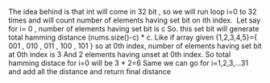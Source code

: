 The idea behind is that int will come in 32 bit , so we will run loop i=0 to 32 times
and will count number of elements having set bit on ith index.
​
Let say for i= 0 , number of elements having set bit is c
So. this set bit will generate total hamming distance (nums.size()-c) * c.
​
Like if array given {1,2,3,4,5}={ 001 , 010 , 011 , 100 , 101 }
so at 0th index, number of elements having set bit at 0th index is 3
And 2 elements having unset at 0th index.
So total hamming distace for i=0 will be 3 * 2=6
Same we can go for i=1,2,3,...31 and add all the distance and return final distance